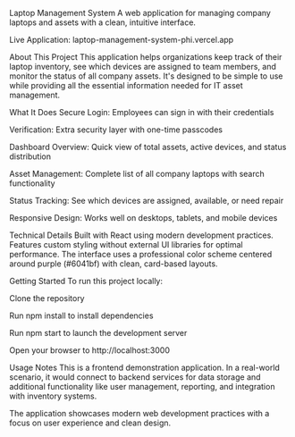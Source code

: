 Laptop Management System
A web application for managing company laptops and assets with a clean, intuitive interface.

Live Application: laptop-management-system-phi.vercel.app

About This Project
This application helps organizations keep track of their laptop inventory, see which devices are assigned to team members, and monitor the status of all company assets. It's designed to be simple to use while providing all the essential information needed for IT asset management.

What It Does
Secure Login: Employees can sign in with their credentials

Verification: Extra security layer with one-time passcodes

Dashboard Overview: Quick view of total assets, active devices, and status distribution

Asset Management: Complete list of all company laptops with search functionality

Status Tracking: See which devices are assigned, available, or need repair

Responsive Design: Works well on desktops, tablets, and mobile devices

Technical Details
Built with React using modern development practices. Features custom styling without external UI libraries for optimal performance. The interface uses a professional color scheme centered around purple (#6041bf) with clean, card-based layouts.

Getting Started
To run this project locally:

Clone the repository

Run npm install to install dependencies

Run npm start to launch the development server

Open your browser to http://localhost:3000

Usage Notes
This is a frontend demonstration application. In a real-world scenario, it would connect to backend services for data storage and additional functionality like user management, reporting, and integration with inventory systems.

The application showcases modern web development practices with a focus on user experience and clean design.
